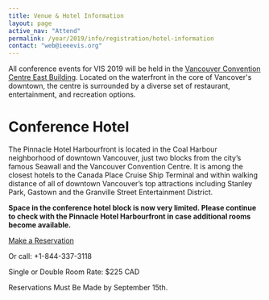 ```yaml
---
title: Venue & Hotel Information
layout: page
active_nav: "Attend"
permalink: /year/2019/info/registration/hotel-information
contact: "web@ieeevis.org"
---
```


All conference events for VIS 2019 will be held in the [Vancouver Convention Centre East Building](https://www.vancouverconventioncentre.com/facility/floor-plans-and-specs). Located on the waterfront in the core of Vancover's downtown, the centre is surrounded by a diverse set of restaurant, entertainment, and recreation options.

# Conference Hotel
The Pinnacle Hotel Harbourfront is located in the Coal Harbour neighborhood of downtown Vancouver, just two blocks from the city’s famous Seawall and the Vancouver Convention Centre. It is among the closest hotels to the Canada Place Cruise Ship Terminal and within walking distance of all of downtown Vancouver’s top attractions including Stanley Park, Gastown and the Granville Street Entertainment District.

**Space in the conference hotel block is now very limited. Please continue to check with the Pinnacle Hotel Harbourfront in case additional rooms become available.**

<p class="ieeevis-btn-wrapper"><a href="https://book.passkey.com/event/49878993/owner/2075/home" class="ieeevis-btn">Make a Reservation</a></p>

Or call: +1-844-337-3118

Single or Double Room Rate: $225 CAD

Reservations Must Be Made by September 15th.
 
